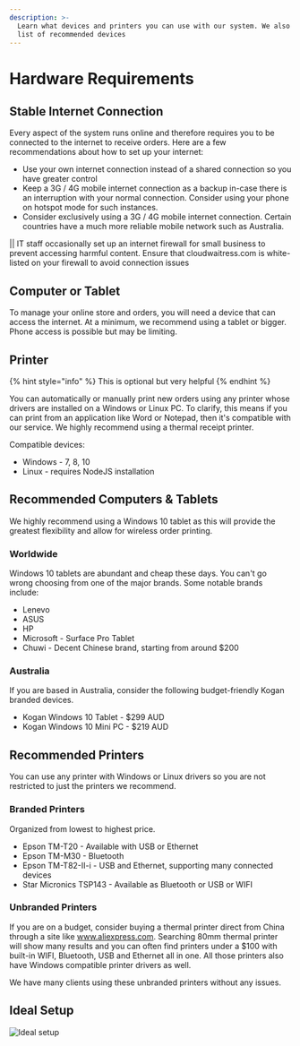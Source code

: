 ```yaml
---
description: >-
  Learn what devices and printers you can use with our system. We also have a
  list of recommended devices
---
```


# Hardware Requirements

## Stable Internet Connection

Every aspect of the system runs online and therefore requires you to be connected to the internet to receive orders. Here are a few recommendations about how to set up your internet:

* Use your own internet connection instead of a shared connection so you have greater control
* Keep a 3G / 4G mobile internet connection as a backup in-case there is an interruption with your normal connection. Consider using your phone on hotspot mode for such instances.
* Consider exclusively using a 3G / 4G mobile internet connection. Certain countries have a much more reliable mobile network such as Australia.

\|\| IT staff occasionally set up an internet firewall for small business to prevent accessing harmful content. Ensure that cloudwaitress.com is white-listed on your firewall to avoid connection issues

## Computer or Tablet

To manage your online store and orders, you will need a device that can access the internet. At a minimum, we recommend using a tablet or bigger. Phone access is possible but may be limiting.

## Printer

{% hint style="info" %}
This is optional but very helpful
{% endhint %}

You can automatically or manually print new orders using any printer whose drivers are installed on a Windows or Linux PC. To clarify, this means if you can print from an application like Word or Notepad, then it's compatible with our service. We highly recommend using a thermal receipt printer.

Compatible devices:

* Windows - 7, 8, 10
* Linux - requires NodeJS installation

## Recommended Computers & Tablets

We highly recommend using a Windows 10 tablet as this will provide the greatest flexibility and allow for wireless order printing.

### Worldwide

Windows 10 tablets are abundant and cheap these days. You can't go wrong choosing from one of the major brands. Some notable brands include:

* Lenevo
* ASUS
* HP
* Microsoft - Surface Pro Tablet
* Chuwi - Decent Chinese brand, starting from around $200

### Australia

If you are based in Australia, consider the following budget-friendly Kogan branded devices.

* Kogan Windows 10 Tablet - $299 AUD
* Kogan Windows 10 Mini PC - $219 AUD

## Recommended Printers

You can use any printer with Windows or Linux drivers so you are not restricted to just the printers we recommend.

### Branded Printers

Organized from lowest to highest price.

* Epson TM-T20 - Available with USB or Ethernet
* Epson TM-M30 - Bluetooth
* Epson TM-T82-II-i - USB and Ethernet, supporting many connected devices
* Star Micronics TSP143 - Available as Bluetooth or USB or WIFI

### Unbranded Printers

If you are on a budget, consider buying a thermal printer direct from China through a site like www.aliexpress.com. Searching 80mm thermal printer will show many results and you can often find printers under a $100 with built-in WIFI, Bluetooth, USB and Ethernet all in one. All those printers also have Windows compatible printer drivers as well.

We have many clients using these unbranded printers without any issues.

## Ideal Setup

![Ideal setup](https://storage.crisp.chat/users/helpdesk/website/e903fdb8557a9800/image_1bzr2nv.png)

